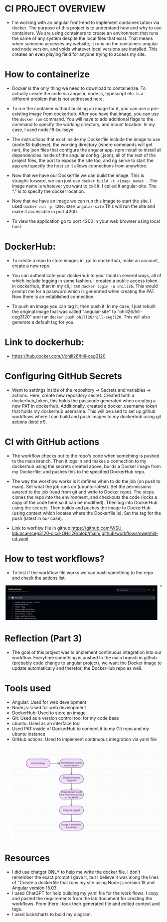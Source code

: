 # CI PROJECT OVERVIEW
- I'm working with an angular front-end to implement containerization via docker. The purpose of this project is to understand how and why to use containers. We are using containers to create an environment that runs the same of any system despite the local files that exist. That means when someone accesses my website, it runs on the containers angular and node version, and voids whatever local versions are installed. This creates an even playing field for anyone trying to access my site.

# How to containerize
- Docker is the only thing we need to download to containerize. To actually create the code via angular, node.js, typescript etc. is a different problem that is not addressed here.

- To run the container without building an image for it, you can use a pre-existing image from dockerhub. After you have that image, you can use the `docker run` command. You will have to add additional flags to the command to specify the working directory, and mount location. In my case, I used node:18-bullseye.

- The instructions that exist inside my Dockerfile include the image to use (node:18-bullseye), the working directory (where commands will get ran), the json files that configure the angular app, npm install to install all dependencies inside of the angular config (.json), all of the rest of the project files, the port to expose the site too, and ng serve to start the app and specify the host so it allows connections from anywhere.

- Now that we have our Dockerfile we can build the image. This is straight-forward, we can just use `docker build -t <image_name> .` The image name is whatever you want to call it, I called it angular-site. The "." is to specify the docker location.

- Now that we have an image we can run this image to start the site. I used `docker run -p 4200:4200 angular-site` This will run the site and make it accessible in port 4200.

- To view the application go to port 4200 in your web browser using local host.

# DockerHub:
- To create a repo to store images in, go to dockerhub, make an account, create a new repo.

- You can authenticate your dockerhub to your local in several ways, all of which include logging in some fashion. I created a public access token in dockerhub, then in my cli, i ran `docker login -u ohill26`. This would prompt me for a password which is generated when creating the PAT. Now there is an established connection.

- To push an image you can tag it, then push it. In my case, I just rebuilt the original image that was called "angular-site" to "ohill26/hill-ceg3120" and ran `docker push ohill26/hill-ceg3120`. This will also generate a default tag for you.


# Link to dockerhub:
- https://hub.docker.com/r/ohill26/hill-ceg3120

# Configuring GitHub Secrets
- Went to settings inside of the repository -> Secrets and variables -> actions. Here, create new repository secret. Created both a dockerhub_token, this holds the passcode generated when creating a new PAT in dockerhub. Additionally, created a docker_username token that holds my dockerhub username. This will be used to set up github workflows where I can build and push images to my dockerhub using git actions (kind of).

# CI with GitHub actions
- The workflow checks out to the repo's code when something is pushed to the main branch. Then it logs in and makes a connection to my dockerhub using the secrets created above, builds a Docker image from my Dockerfile, and pushes this to the specified DockerHub repo.

- The way the workflow works is it defines when to do the job (on push to main). Set what the job runs on (ubuntu-latest). Set the permissions awared to the job (read from git and write to Docker repo). The steps clones the repo into the environment, and checkouts the code (locks a copy of the code here so it can be modified). Then log into DockerHub using the secrets. Then builds and pushes the image to DockerHub (using context which locates where the Dockerfile is). Set the tag for the push (latest in our case).

- Link to worflow file in github:https://github.com/WSU-kduncan/ceg3120-cicd-OHill26/blob/main/.github/workflows/owenhill-cd.yaml

# How to test workflows?
- To test if the workflow file works we can push something to the repo and check the actions list.

![image description](images/Actions.png)


# Reflection (Part 3)
- The goal of this project was to implement continuous integration into our workflow. Everytime something is pushed to the main branch in github (probably code change to angular project), we want the Docker image to update automatically and therefor, the DockerHub repo as well.

# Tools used
- Angular: Used for web development
- Node.js: Used for web development
- DockerHub: Used to store an image
- Git: Used as a version control tool for my code base
- ubuntu: Used as an interface tool
- Used PAT inside of DockerHub to connect it to my Git repo and my ubuntu instance
- GitHub actions: Used to implement continuous integration via yaml file
![image_description](images/Diagram.png)
# Resources

- I did use chatgpt ONLY to help me write the docker file. I don't remember the exact prompt I gave it, but I believe it was along the lines of "Create a dockerfile that runs my site using Node.js version 18 and Angular version 15.03.
- I used ChatGPT for help building my yaml file for the work flows. I copy and pasted the requirements from the lab document for creating the workflows. From there I took their generated file and edited context and tags.
- I used lucidcharts to build my diagram.
